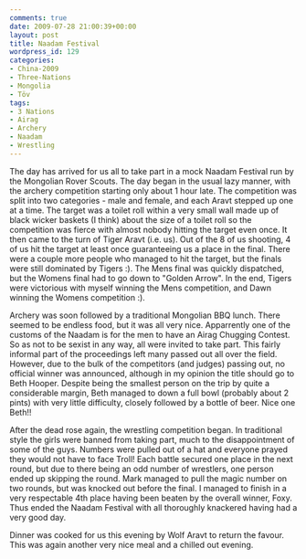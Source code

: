 ```yaml
---
comments: true
date: 2009-07-28 21:00:39+00:00
layout: post
title: Naadam Festival
wordpress_id: 129
categories:
- China-2009
- Three-Nations
- Mongolia
- Töv
tags:
- 3 Nations
- Airag
- Archery
- Naadam
- Wrestling
---
```


The day has arrived for us all to take part in a mock Naadam Festival run by the Mongolian Rover Scouts. The day began in the usual lazy manner, with the archery competition starting only about 1 hour late. The competition was split into two categories - male and female, and each Aravt stepped up one at a time. The target was a toilet roll within a very small wall made up of black wicker baskets (I think) about the size of a toilet roll so the competition was fierce with almost nobody hitting the target even once. It then came to the turn of Tiger Aravt (i.e. us). Out of the 8 of us shooting, 4 of us hit the target at least once guaranteeing us a place in the final. There were a couple more people who managed to hit the target, but the finals were still dominated by Tigers :). The Mens final was quickly dispatched, but the Womens final had to go down to "Golden Arrow". In the end, Tigers were victorious with myself winning the Mens competition, and Dawn winning the Womens competition :).

Archery was soon followed by a traditional Mongolian BBQ lunch. There seemed to be endless food, but it was all very nice. Apparrently one of the customs of the Naadam is for the men to have an Airag Chugging Contest. So as not to be sexist in any way, all were invited to take part. This fairly informal part of the proceedings left many passed out all over the field. However, due to the bulk of the competitors (and judges) passing out, no official winner was announced, although in my opinion the title should go to Beth Hooper. Despite being the smallest person on the trip by quite a considerable margin, Beth managed to down a full bowl (probably about 2 pints) with very little difficulty, closely followed by a bottle of beer. Nice one Beth!!

After the dead rose again, the wrestling competition began. In traditional style the girls were banned from taking part, much to the disappointment of some of the guys. Numbers were pulled out of a hat and everyone prayed they would not have to face Troll! Each battle secured one place in the next round, but due to there being an odd number of wrestlers, one person ended up skipping the round. Mark managed to pull the magic number on two rounds, but was knocked out before the final. I managed to finish in a very respectable 4th place having been beaten by the overall winner, Foxy. Thus ended the Naadam Festival with all thoroughly knackered having had a very good day.

Dinner was cooked for us this evening by Wolf Aravt to return the favour. This was again another very nice meal and a chilled out evening.
